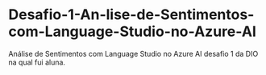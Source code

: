 # Desafio-1-An-lise-de-Sentimentos-com-Language-Studio-no-Azure-AI
 Análise de Sentimentos com Language Studio no Azure AI desafio 1 da DIO na qual fui aluna.
